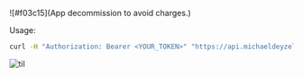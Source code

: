 
![#f03c15](App decommission to avoid charges.)
  
Usage:
```bash
curl -H "Authorization: Bearer <YOUR_TOKEN>" "https://api.michaeldeyzel.com/orchards/216269/missing-trees"
```

![til](./algo.gif)
